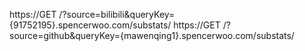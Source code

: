 https://GET /?source=bilibili&queryKey={91752195}.spencerwoo.com/substats/
https://GET /?source=github&queryKey={mawenqing1}.spencerwoo.com/substats/